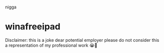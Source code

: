 nigga
# winafreeipad

Disclaimer: this is a joke dear potential employer please do not consider this a representation of my professional work 😭🙏
